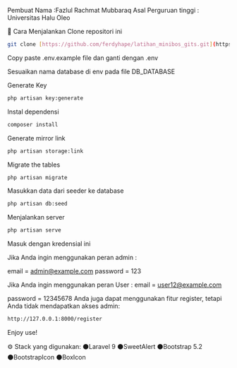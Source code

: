 Pembuat 
Nama :Fazlul Rachmat Mubbaraq
Asal Perguruan tinggi : Universitas Halu Oleo


📖 Cara Menjalankan
Clone repositori ini
```bash
git clone [https://github.com/ferdyhape/latihan_minibos_gits.git](https://github.com/fazlulrachmatmubbaraq/MSIB4-Tugas6.git)
```
Copy paste .env.example file dan ganti dengan .env

Sesuaikan nama database di env pada file DB_DATABASE

Generate Key
```bash
php artisan key:generate
```
Instal dependensi
```bash
composer install
```
Generate mirror link
```bash
php artisan storage:link
```
Migrate the tables
```bash
php artisan migrate
```
Masukkan data dari seeder ke database
```bash
php artisan db:seed
```
Menjalankan server
```bash
php artisan serve
```
Masuk dengan kredensial ini


Jika Anda ingin menggunakan peran admin :

email = admin@example.com
password = 123

Jika Anda ingin menggunakan peran User :
email = user12@example.com

password = 12345678
Anda juga dapat menggunakan fitur register, tetapi Anda tidak mendapatkan akses admin:
```bash
http://127.0.0.1:8000/register
```
Enjoy use!

⚙️ Stack yang digunakan:
:black_circle:Laravel 9
:black_circle:SweetAlert
:black_circle:Bootstrap 5.2
:black_circle:BootstrapIcon
:black_circle:BoxIcon


